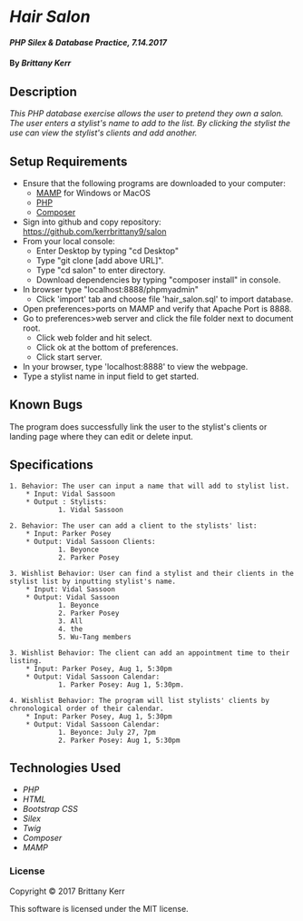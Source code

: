 # _Hair Salon_

#### _PHP Silex & Database Practice, 7.14.2017_

#### By _**Brittany Kerr**_

## Description

_This PHP database exercise allows the user to pretend they own a salon. The user enters a stylist's name to add to the list. By clicking the stylist the use can view the stylist's clients and add another._

## Setup Requirements

* Ensure that the following programs are downloaded to your computer:
  * [MAMP](https://www.mamp.info/en/) for Windows or MacOS
  * [PHP](https://secure.php.net/)
  * [Composer](https://getcomposer.org/)
* Sign into github and copy repository: https://github.com/kerrbrittany9/salon
* From your local console:
  * Enter Desktop by typing "cd Desktop"
  * Type "git clone [add above URL]".
  * Type "cd salon" to enter directory.
  * Download dependencies by typing "composer install" in console.
* In browser type "localhost:8888/phpmyadmin"
  * Click 'import' tab and choose file 'hair_salon.sql' to import database.
* Open preferences>ports on MAMP and verify that Apache Port is 8888.
* Go to preferences>web server and click the file folder next to document root.
  * Click web folder and hit select.
  * Click ok at the bottom of preferences.
  * Click start server.
* In your browser, type 'localhost:8888' to view the webpage.
* Type a stylist name in input field to get started.

## Known Bugs

The program does successfully link the user to the stylist's clients or landing page where they can edit or delete input.

## Specifications
```
1. Behavior: The user can input a name that will add to stylist list.
    * Input: Vidal Sassoon
    * Output : Stylists:
            1. Vidal Sassoon
```
```
2. Behavior: The user can add a client to the stylists' list:
    * Input: Parker Posey
    * Output: Vidal Sassoon Clients:
            1. Beyonce
            2. Parker Posey
```
```
3. Wishlist Behavior: User can find a stylist and their clients in the stylist list by inputting stylist's name.
    * Input: Vidal Sassoon
    * Output: Vidal Sassoon
            1. Beyonce
            2. Parker Posey
            3. All
            4. the
            5. Wu-Tang members
```
```
3. Wishlist Behavior: The client can add an appointment time to their listing.
    * Input: Parker Posey, Aug 1, 5:30pm
    * Output: Vidal Sassoon Calendar:
            1. Parker Posey: Aug 1, 5:30pm.
```
```
4. Wishlist Behavior: The program will list stylists' clients by chronological order of their calendar.
    * Input: Parker Posey, Aug 1, 5:30pm
    * Output: Vidal Sassoon Calendar:
            1. Beyonce: July 27, 7pm
            2. Parker Posey: Aug 1, 5:30pm
```
## Technologies Used

* _PHP_
* _HTML_
* _Bootstrap CSS_
* _Silex_
* _Twig_
* _Composer_
* _MAMP_

### License

Copyright &copy; 2017 Brittany Kerr

This software is licensed under the MIT license.
